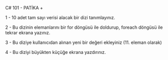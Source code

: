 C# 101 - PATİKA +

1 - 10 adet tam sayı verisi alacak bir dizi tanımlayınız.

2 - Bu dizinin elemanlarını bir for döngüsü ile doldurup, foreach döngüsü ile tekrar ekrana yazınız.

3 - Bu diziye kullanıcıdan alınan yeni bir değeri ekleyiniz (11. eleman olarak)

4 - Bu diziyi büyükten küçüğe ekrana yazdırınız.
